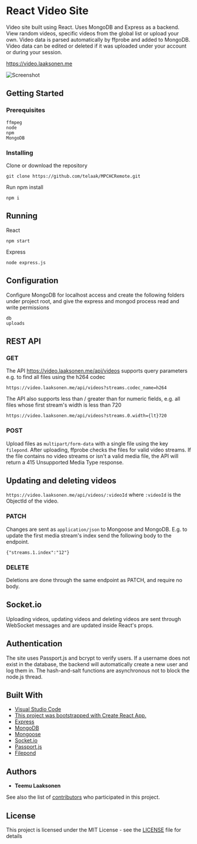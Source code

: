 # React Video Site

Video site built using React. Uses MongoDB and Express as a backend. View random videos, specific videos from the global list or upload your own. Video data is parsed automatically by ffprobe and added to MongoDB. Video data can be edited or deleted if it was uploaded under your account or during your session.

https://video.laaksonen.me

![Screenshot](https://laaksonen.me/react.png)

## Getting Started

### Prerequisites

```
ffmpeg
node
npm
MongoDB
```

### Installing

Clone or download the repository

```
git clone https://github.com/telaak/MPCHCRemote.git
```

Run npm install

```
npm i
```

## Running

React

```
npm start
```

Express

```
node express.js
```

## Configuration

Configure MongoDB for localhost access and create the following folders under project root, and give the express and mongod process read and write permissions

```
db
uploads
```

## REST API

### GET

The API https://video.laaksonen.me/api/videos supports query parameters e.g. to find all files using the h264 codec

```
https://video.laaksonen.me/api/videos?streams.codec_name=h264
```

The API also supports less than / greater than for numeric fields, e.g. all files whose first stream's width is less than 720

```
https://video.laaksonen.me/api/videos?streams.0.width={lt}720
```

### POST

Upload files as `multipart/form-data` with a single file using the key `filepond`. After uploading, ffprobe checks the files for valid video streams. If the file contains no video streams or isn't a valid media file, the API will return a 415 Unsupported Media Type response.

## Updating and deleting videos 

`https://video.laaksonen.me/api/videos/:videoId` where `:videoId` is the ObjectId of the video.

### PATCH

Changes are sent as `application/json` to Mongoose and MongoDB. E.g. to update the first media stream's index send the following body to the endpoint.

```
{"streams.1.index":"12"}
```

### DELETE

Deletions are done through the same endpoint as PATCH, and require no body.

## Socket.io

Uploading videos, updating videos and deleting videos are sent through WebSocket messages and are updated inside React's props.

## Authentication

The site uses Passport.js and bcrypt to verify users. If a username does not exist in the database, the backend will automatically create a new user and log them in. The hash-and-salt functions are asynchronous not to block the node.js thread.

## Built With

* [Visual Studio Code](https://code.visualstudio.com/)
* [This project was bootstrapped with Create React App.](https://github.com/facebook/create-react-app)
* [Express](https://expressjs.com/)
* [MongoDB](https://www.mongodb.com/)
* [Mongoose](https://mongoosejs.com/)
* [Socket.io](https://socket.io/)
* [Passport.js](http://www.passportjs.org/)
* [Filepond](https://pqina.nl/filepond/)

## Authors

* **Teemu Laaksonen**

See also the list of [contributors](https://github.com/telaak/react-video-site/contributors) who participated in this project.

## License

This project is licensed under the MIT License - see the [LICENSE](LICENSE) file for details
